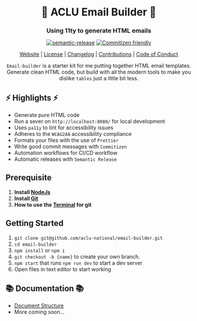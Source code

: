 <h1 align="center"><strong>📧 ACLU Email Builder 📧</strong></h1>

<div align="center">
<h3 style="margin-bottom:10px"><strong>Using 11ty to generate HTML emails</strong></h3>

[![semantic-release](https://img.shields.io/badge/%20%20%F0%9F%93%A6%F0%9F%9A%80-semantic--release-e10079.svg)](https://github.com/semantic-release/semantic-release) [![Commitizen friendly](https://img.shields.io/badge/commitizen-friendly-brightgreen.svg)](http://commitizen.github.io/cz-cli/)

[Website](https://aclu-emails.netlify.app) | [License](LICENSE.md) | [Changelog](CHANGELOG.md) | [Contributions](.github/CONTRIBUTING.md) | [Code of Conduct](.github/CODE_OF_CONDUCT.md)

`Email-builder` is a starter kit for me putting together HTML email templates. Generate clean HTML code, but build with all the modern tools to make you dislike `tables` just a little bit less.

</div>

## ⚡ Highlights ⚡

- Generate pure HTML code
- Run a sever on `http://localhost:8080/` for local development
- Uses `pa11y` to lint for accessibility issues
- Adheres to the `WCAG2AA` accessibility compliance
- Formats your files with the use of `Prettier`
- Write good commit messages with `Commitizen`
- Automation workflows for CI/CD workflow
- Automatic releases with `Semantic Release`

## Prerequisite

1. **Install [NodeJs](https://nodejs.org/en/)**
2. **Install [Git](https://git-scm.com/)**
3. **How to use the [Terminal](https://egghead.io/courses/practical-git-for-everyday-professional-use) for git**

## Getting Started

1. `git clone git@github.com/aclu-national/email-builder.git`
2. `cd email-builder`
3. `npm install` or `npm i`
4. `git checkout -b {name}` to create your own branch.
5. `npm start` that runs `npm run dev` to start a dev server
6. Open files in text editor to start working

## 📚 Documentation 📚

- [Document Structure](docs/stucture.md)
- More coming soon...
